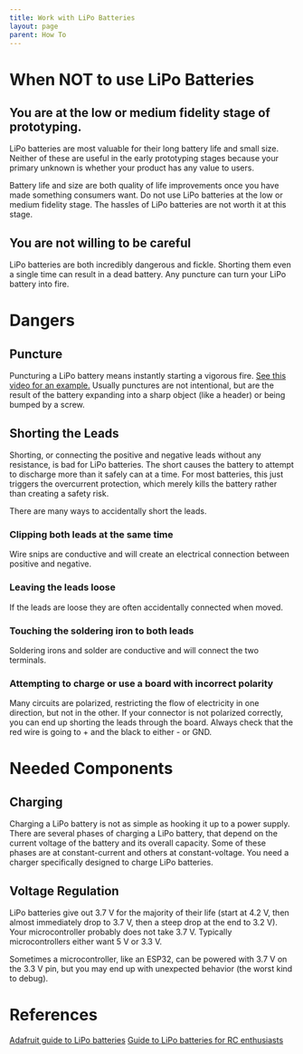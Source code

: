 ```yaml
---
title: Work with LiPo Batteries
layout: page
parent: How To
---
```


# When NOT to use LiPo Batteries
## You are at the low or medium fidelity stage of prototyping.
LiPo batteries are most valuable for their long battery life and small size. Neither of these are useful in the early prototyping stages because your primary unknown is whether your product has any value to users.

Battery life and size are both quality of life improvements once you have made something consumers want. Do not use LiPo batteries at the low or medium fidelity stage. The hassles of LiPo batteries are not worth it at this stage.

## You are not willing to be careful
LiPo batteries are both incredibly dangerous and fickle. Shorting them even a single time can result in a dead battery. Any puncture can turn your LiPo battery into fire.

# Dangers
## Puncture
Puncturing a LiPo battery means instantly starting a vigorous fire. [See this video for an example.](https://youtu.be/zHG_FEkZUsg?t=32) Usually punctures are not intentional, but are the result of the battery expanding into a sharp object (like a header) or being bumped by a screw.

## Shorting the Leads
Shorting, or connecting the positive and negative leads without any resistance, is bad for LiPo batteries. The short causes the battery to attempt to discharge more than it safely can at a time. For most batteries, this just triggers the overcurrent protection, which merely kills the battery rather than creating a safety risk.

There are many ways to accidentally short the leads.

### Clipping both leads at the same time
Wire snips are conductive and will create an electrical connection between positive and negative.
### Leaving the leads loose
If the leads are loose they are often accidentally connected when moved.
### Touching the soldering iron to both leads
Soldering irons and solder are conductive and will connect the two terminals.
### Attempting to charge or use a board with incorrect polarity
Many circuits are polarized, restricting the flow of electricity in one direction, but not in the other. If your connector is not polarized correctly, you can end up shorting the leads through the board. Always check that the red wire is going to + and the black to either - or GND.

# Needed Components
## Charging
Charging a LiPo battery is not as simple as hooking it up to a power supply. There are several phases of charging a LiPo battery, that depend on the current voltage of the battery and its overall capacity. Some of these phases are at constant-current and others at constant-voltage. You need a charger specifically designed to charge LiPo batteries.

## Voltage Regulation
LiPo batteries give out 3.7 V for the majority of their life (start at 4.2 V, then almost immediately drop to 3.7 V, then a steep drop at the end to 3.2 V). Your microcontroller probably does not take 3.7 V. Typically microcontrollers either want 5 V or 3.3 V.

Sometimes a microcontroller, like an ESP32, can be powered with 3.7 V on the 3.3 V pin, but you may end up with unexpected behavior (the worst kind to debug).


# References
[Adafruit guide to LiPo batteries](https://learn.adafruit.com/li-ion-and-lipoly-batteries/)
[Guide to LiPo batteries for RC enthusiasts](https://www.rogershobbycenter.com/lipoguide)